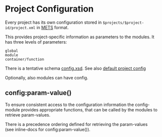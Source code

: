 Project Configuration
=====================
Every project has its own configuration stored in `$projects/$project-id/project.xml`
in [METS](http://www.loc.gov/standards/mets/) format.

This provides project-specific information as parameters to the modules.
It has three levels of parameters:

    global
    module
    container/function

There is a tentative schema [config.xsd](../schemas/config.xsd).
See also [default project config](/tharman/SADE/blob/sade_modules/src/project-boilerplate/config.xml)

Optionally, also modules can have config.

config:param-value()
--------------------

To ensure consistent access to the configuration information the config-module provides appropriate functions, that can be called by the modules to retrieve param-values.

There is a precedence ordering defined for retrieving the param-values  (see inline-docs for config:param-value()).